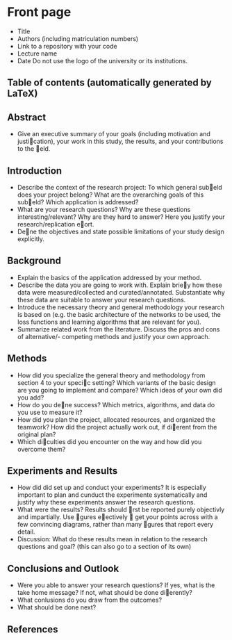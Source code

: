 # Front page
- Title
- Authors (including matriculation numbers)
- Link to a repository with your code
- Lecture name
- Date
Do not use the logo of the university or its institutions.
## Table of contents (automatically generated by LaTeX)
## Abstract
- Give an executive summary of your goals (including motivation and justication), your
work in this study, the results, and your contributions to the eld.
## Introduction
- Describe the context of the research project: To which general subeld does your project
belong? What are the overarching goals of this subeld? Which application is addressed?
- What are your research questions? Why are these questions interesting/relevant? Why
are they hard to answer? Here you justify your research/replication eort.
- Dene the objectives and state possible limitations of your study design explicitly.
## Background
- Explain the basics of the application addressed by your method.
- Describe the data you are going to work with. Explain briey how these data were
measured/collected and curated/annotated. Substantiate why these data are suitable to
answer your research questions.
- Introduce the necessary theory and general methodology your research is based on (e.g.
the basic architecture of the networks to be used, the loss functions and learning algorithms that are relevant for you).
- Summarize related work from the literature. Discuss the pros and cons of alternative/-
competing methods and justify your own approach.
## Methods
- How did you specialize the general theory and methodology from section 4 to your specic
setting? Which variants of the basic design are you going to implement and compare?
Which ideas of your own did you add?
- How do you dene success? Which metrics, algorithms, and data do you use to measure
it?
- How did you plan the project, allocated resources, and organized the teamwork? How
did the project actually work out, if dierent from the original plan?
- Which diculties did you encounter on the way and how did you overcome them?
## Experiments and Results
- How did did set up and conduct your experiments? It is especially important to plan
and cunduct the experimente systematically and justify why these experiments answer
the research questions.
- What were the results? Results should rst be reported purely objectivly and impartially.
Use gures eectively  get your points across with a few convincing diagrams, rather
than many gures that report every detail.
- Discussion: What do these results mean in relation to the research questions and goal?
(this can also go to a section of its own)
## Conclusions and Outlook
- Were you able to answer your research questions? If yes, what is the take home message?
If not, what should be done dierently?
- What conlusions do you draw from the outcomes?
- What should be done next?
## References
